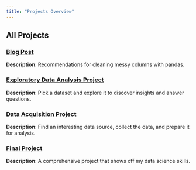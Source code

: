 ```yaml
---
title: "Projects Overview"
---
```


## All Projects

### [Blog Post](blog.qmd)
**Description**: Recommendations for cleaning messy columns with pandas.

### [Exploratory Data Analysis Project](eda.qmd)
**Description**: Pick a dataset and explore it to discover insights and answer questions.

### [Data Acquisition Project](data-acquisition.qmd)
**Description**: Find an interesting data source, collect the data, and prepare it for analysis.

### [Final Project](final-project.qmd)
**Description**: A comprehensive project that shows off my data science skills.
